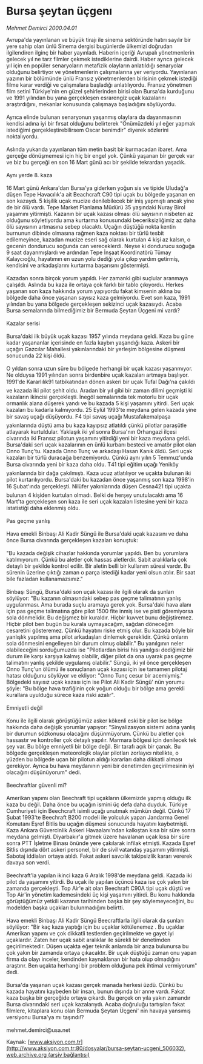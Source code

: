 # Bursa şeytan üçgenı

*Mehmet Demirci 2000.04.01*

<div class="pNewsDetailMainContent" itemprop="articleBody">
 Avrupa'da yayınlanan ve büyük tirajı ile sinema sektöründe hatırı sayılır bir yere sahip olan ünlü Sinema dergisi bugünlerde ülkemizi doğrudan ilgilendiren ilginç bir haber yayınladı. Haberin içeriği Avrupalı yönetmenlerin gelecek yıl ne tarz filmler çekmek istediklerine dairdi. Haber ayrıca gelecek yıl için en popüler senaryoların metafizik olayların anlatıldığı senaryolar olduğunu belirtiyor ve yönetmenlerin çalışmalarına yer veriyordu. Yayınlanan yazının bir bölümünde ünlü Fransız yönetmenlerden birisinin çekmek istediği filme karar verdiği ve çalışmalara başladığı anlatılıyordu. Fransız yönetmen film setini Türkiye'nin en güzel şehirlerinden birisi olan Bursa'da kurduğunu ve 1991 yılından bu yana gerçekleşen esrarengiz uçak kazalarını araştırdığını, mekanlar konusunda çalışmaya başladığını söylüyordu.
 <br/>
 <br/>
 Ayrıca elinde bulunan senaryonun yaşanmış olaylara da dayanmasının kendisi adına iyi bir fırsat olduğunu belirterek "Önümüzdeki yıl eğer yapmak istediğimi gerçekleştirebilirsem Oscar benimdir" diyerek sözlerini noktalıyordu.
 <br/>
 <br/>
 Aslında yukarıda yayınlanan tüm metin basit bir kurmacadan ibaret. Ama gerçeğe dönüşmemesi için hiç bir engel yok. Çünkü yaşanan bir gerçek var ve biz bu gerçeği en son 16 Mart günü acı bir şekilde tekrardan yaşadık.
 <br/>
 <br/>
 Aynı yerde 8. kaza
 <br/>
 <br/>
 16 Mart günü Ankara'dan Bursa'ya giderken yoğun sis ve tipide Uludağ'a düşen Tepe Havacılık'a ait Beachcraft C90 tipi uçak bu bölgede yaşanan en son kazaydı. 5 kişilik uçak mucize denilebilecek bir iniş yapmıştı ancak yine de bir ölü vardı. Tepe Market Planlama Müdürü 35 yaşındaki Nuray Birol yaşamını yitirmişti. Kazanın bir uçak kazası olması ölü sayısının nisbeten az olduğunu söyletiyordu ama kurtarma konusundaki beceriksizliğimiz az daha ölü sayısının artmasına sebep olacaktı. Uçağın düştüğü nokta kentin burnunun dibinde olmasına rağmen kaza noktası bir türlü tesbit edilemeyince, kazadan mucize eseri sağ olarak kurtulan 4 kişi az kalsın, o gecenin dondurucu soğunda can vereceklerdi. Neyse ki dondurucu soğuğa 9 saat dayanmışlardı ve ardından Tepe İnşaat Koordinatörü Tümay Kalaycıoğlu, hayatımın en uzun yolu dediği yola çıkıp yardım getirmiş, kendisini ve arkadaşlarını kurtarma başarısını göstermişti.
 <br/>
 <br/>
 Kazadan sonra birçok yorum yapıldı. Her zamanki gibi suçlular aranmaya çalışıldı. Aslında bu kaza ile ortaya çok farklı bir tablo çıkıyordu. Herkes yaşanan son kaza hakkında yorum yapıyordu fakat kimsenin aklına bu bölgede daha önce yaşanan sayısız kaza gelmiyordu. Evet son kaza, 1991 yılından bu yana bölgede gerçekleşen sekizinci uçak kazasıydı. Acaba Bursa semalarında bilmediğimiz bir Bermuda Şeytan Üçgeni mi vardı?
 <br/>
 <br/>
 Kazalar serisi
 <br/>
 <br/>
 Bursa'daki ilk büyük uçak kazası 1957 yılında meydana geldi. Kaza bu güne kadar yaşananlar içerisinde en fazla kaybın yaşandığı kaza. Askeri bir uçağın Gazcılar Mahallesi yakınlarındaki bir yerleşim bölgesine düşmesi sonucunda 22 kişi öldü.
 <br/>
 <br/>
 O yıldan sonra uzun süre bu bölgede herhangi bir uçak kazası yaşanmıyor. Ne olduysa 1991 yılından sonra birdenbire uçak kazaları artmaya başlıyor. 1991'de Kararlılık91 tatbikatından dönen askeri bir uçak Tufal Dağı'na çakıldı ve kazada iki pilot şehit oldu. Aradan bir yıl gibi bir zaman dilimi geçmişti ki kazaların ikincisi gerçekleşti. İnegöl semalarında tek motorlu bir uçak ormanlık alana düşerek yandı ve bu kazada 5 kişi yaşamını yitirdi. Seri uçak kazaları bu kadarla kalmıyordu. 25 Eylül 1993'te meydana gelen kazada yine bir savaş uçağı düşüyordu. F4 tipi savaş uçağı Mustafakemalpaşa yakınlarında düştü ama bu kaza kayıpsız atlatıldı çünkü pilotlar paraşütle atlayarak kurtuldular. Yaklaşık iki yıl sonra Bursa'nın Orhangazi ilçesi civarında iki Fransız pilotun yaşamını yitirdiği yeni bir kaza meydana geldi. Bursa'daki seri uçak kazalarının en ünlü kurbanı besteci ve amatör pilot olan Onno Tunç'tu. Kazada Onno Tunç ve arkadaşı Hasan Kanık öldü. Seri uçak kazaları bir türlü duracağa benzemiyordu. Çünkü aynı yılın 5 Temmuz'unda Bursa civarında yeni bir kaza daha oldu. T41 tipi eğitim uçağı Yeniköy yakınlarında bir dağa çakılmıştı. Kaza ucuz atlatılıyor ve uçakta bulunan iki pilot kurtarılıyordu. Bursa'daki bu kazadan önce yaşanmış son kaza 1998'in 16 Şubat'ında gerçekleşti. Nilüfer yakınlarında düşen Cesna421 tipi uçakta bulunan 4 kişiden kurtulan olmadı. Belki de herşey unutulacaktı ama 16 Mart'ta gerçekleşen son kaza ile seri uçak kazaları listesine yeni bir kaza istatistiği daha eklenmiş oldu.
 <br/>
 <br/>
 Pas geçme yanlış
 <br/>
 <br/>
 Hava emekli Binbaşı Ali Kadir Süngü ile Bursa'daki uçak kazasını ve daha önce Bursa civarında gerçekleşen kazaları konuştuk:
 <br/>
 <br/>
 "Bu kazada değişik cihazlar hakkında yorumlar yapıldı. Ben bu yorumlara katılmıyorum. Çünkü bu aletler çok hassas aletlerdir. Sabit aralıklarla çok detaylı bir şekilde kontrol edilir. Bir aletin belli bir kullanım süresi vardır. Bu sürenin üzerine çıktığı zaman o parça istediği kadar yeni olsun atılır. Bir saat bile fazladan kullanamazsınız."
 <br/>
 <br/>
 Binbaşı Süngü, Bursa'daki son uçak kazası ile ilgili olarak da şunları söylüyor: "Bu kazanın olmasındaki sebep pas geçme talimatının yanlış uygulanması. Ama burada suçlu aramaya gerek yok. Bursa'daki hava alanı için pas geçme talimatına göre pilot 1500 fite inmiş ise ve pisti göremiyorsa sola dönmelidir. Bu değişmez bir kuraldır. Hiçbir kuvvet bunu değiştiremez. Hiçbir pilot ben bugün bu kurala uymayacağım, sağdan döneceğim cesaretini gösteremez. Çünkü hayatını riske etmiş olur. Bu kazada böyle bir yanlışlık yapılmış ama pilot arkadaşları dinlemek gereklidir. Çünkü onların sola dönmesini engelleyen bir durum olmuş olabilir." Bu yanılgının neler olabileceğini sorduğumuzda ise "Pilotlardan birisi his yanılgısı dediğimiz bir durum ile karşı karşıya kalmış olabilir, diğer pilot da ona uyarak pas geçme talimatını yanlış şekilde uygulamış olabilir." Süngü, iki yıl önce gerçekleşen Onno Tunç'un ölümü ile sonuçlanan uçak kazası için ise tamamen pilotaj hatası olduğunu söylüyor ve ekliyor: "Onno Tunç cesur bir acemiymiş." Bölgedeki sayısız uçak kazası için ise Pilot Ali Kadir Süngü' nün yorumu şöyle: "Bu bölge hava trafiğinin çok yoğun olduğu bir bölge ama gerekli kurallara uyulduğu sürece kaza riski azalır".
 <br/>
 <br/>
 Emniyetli değil
 <br/>
 <br/>
 Konu ile ilgili olarak görüştüğümüz asker kökenli eski bir pilot ise bölge hakkında daha değişik yorumlar yapıyor: "Sinyalizasyon sistemi adına yanlış bir durumun sözkonusu olacağını düşünmüyorum. Çünkü bu aletler çok hassastır ve kontroller çok detaylı yapılır. Marmara bölgesi için denilecek tek şey var. Bu bölge emniyetli bir bölge değil. Bir tarafı açık bir çanak. Bu bölgede gerçekleşen meteorolojik olaylar pilotları zorlayıcı nitelikte, o yüzden bu bölgede uçan bir pilotun aldığı kararları daha dikkatli alması gerekiyor. Ayrıca bu hava meydanının yeni bir denetimden geçirilmesinin iyi olacağını düşünüyorum" dedi.
 <br/>
 <br/>
 Beechraftlar güvenli mi?
 <br/>
 <br/>
 Amerikan yapımı olan Beechraft tipi uçakların ülkemizde yapmış olduğu ilk kaza bu değil. Daha önce bu uçağın ismini üç defa daha duyduk. Türkiye Cumhuriyeti için Beechcraft isimli uçağı unutmak mümkün değil. Çünkü 17 Şubat 1993'te Beechraft B200 modeli ile yolculuk yapan Jandarma Genel Komutanı Eşref Bitlis bu uçağın düşmesi sonucunda hayatını kaybetmişti. Kaza Ankara Güvercinlik Askeri Havaalanı'ndan kalkıştan kısa bir süre sonra meydana gelmişti. Diyarbakır'a gitmek üzere havalanan uçak kısa bir süre sonra PTT İşletme Binası önünde yere çakılarak infilak etmişti. Kazada Eşref Bitlis dışında dört askeri personel, bir de sivil vatandaş yaşamını yitirmişti. Sabotaj iddiaları ortaya atıldı. Fakat askeri savcılık takipsizlik kararı vererek davaya son verdi.
 <br/>
 <br/>
 Beechraft'la yapılan ikinci kaza 6 Aralık 1998'de meydana geldi. Kazada iki pilot da yaşamını yitirdi. Bu uçak ile yapılan üçüncü kaza ise çok yakın bir zamanda gerçekleşti. Top Air'e ait olan Beechraft C90A tipi uçak düştü ve Top Air'in yönetim kademesindeki üç kişi yaşamını yitirdi. Bu konu hakkında görüştüğümüz yetkili kazanın tarihinden başka bir şey söylemeyeceğini, bu modelden başka uçakları bulunmadığını belirtti.
 <br/>
 <br/>
 Hava emekli Binbaşı Ali Kadir Süngü Beecraftlarla ilgili olarak da şunları söylüyor: "Bir kaç kaza yaptığı için bu uçaklar kötülenemez . Bu uçaklar Amerikan yapımı ve çok dikkatli testlerden geçirilmekte ve gayet iyi uçaklardır. Zaten her uçak sabit aralıklar ile sürekli bir denetimden geçirilmektedir. Düşen uçakta eğer teknik anlamda bir arıza bulunursa bu çok yakın bir zamanda ortaya çıkacaktır. Bir uçak düştüğü zaman onu yapan firma da olayı inceler, kendinden kaynaklanan bir hata olup olmadığını araştırır. Ben uçakta herhangi bir problem olduğuna pek ihtimal vermiyorum" dedi.
 <br/>
 <br/>
 Bursa'da yaşanan uçak kazası gerçek manada herkesi üzdü. Çünkü bu kazada hayatını kaybeden bir insan, bunun dışında bir anne vardı. Fakat kaza başka bir gerçeğide ortaya çıkardı. Bu gerçek on yıla yakın zamandır Bursa civarındaki seri uçak kazalarıydı. Acaba doğruluğu tartışılan fakat filmlere, kitaplara konu olan Bermuda Şeytan Üçgeni' nin havaya yansımış versiyonu Bursa'ya mı taşındı!?
 <br/>
 <br/>
 mehmet.demirci@usa.net
 <br/>
</div>


Kaynak: [www.aksiyon.com.tr](http://www.aksiyon.com.tr:80/dosyalar/bursa-seytan-ucgeni_506032), [web.archive.org (arşiv bağlantısı)](http://web.archive.org/web/20150711050105/http://www.aksiyon.com.tr:80/dosyalar/bursa-seytan-ucgeni_506032)
